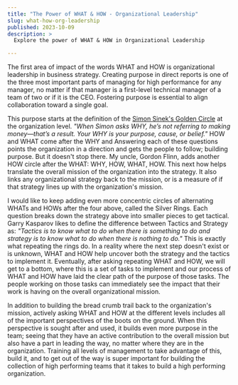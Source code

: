 ```yaml
---
title: "The Power of WHAT & HOW - Organizational Leadership"
slug: what-how-org-leadership
published: 2023-10-09
description: >
  Explore the power of WHAT & HOW in Organizational Leadership

---
```


The first area of impact of the words WHAT and HOW is organizational leadership in business strategy. Creating
purpose in direct reports is one of the three most important parts of managing for high performance for any manager, no
matter if that manager is a first-level technical manager of a team of two or if it is the CEO. Fostering purpose is
essential to align collaboration toward a single goal.

This purpose starts at the definition of the [Simon Sinek's Golden Circle](https://simonsinek.com/golden-circle/) at the
organization level. _"When Simon asks WHY, he’s not referring to making money—that’s a result. Your WHY is your purpose,
cause, or belief."_ HOW and WHAT come after the WHY and Answering each of these questions points the organization in a direction and gets the people to
follow; building purpose. But it doesn't stop there. My uncle, Gordon Flinn, adds another HOW circle after the WHAT:
WHY, HOW, WHAT, HOW. This next how helps translate the overall mission of the organization into the strategy. It also
links any organizational strategy back to the mission, or is a measure of if that strategy lines up with the
organization's mission. 

I would like to keep adding even more concentric circles of alternating WHATs and HOWs after the four above, called the
Silver Rings. Each question breaks down the strategy above into smaller pieces to get tactical. Garry Kasparov likes to
define the difference between Tactics and Strategy as: _"Tactics is to know what to do when there is something to do and
strategy is to know what to do when there is nothing to do."_ This is exactly what repeating the rings do. In a reality
where the next step doesn't exist or is unknown, WHAT and HOW help uncover both the strategy and the tactics to
implement it. Eventually, after asking repeating WHAT and HOW, we will get to a bottom, where this is a set of tasks to
implement and our process of WHAT and HOW have laid the clear path of the purpose of those tasks. The people working on
those tasks can immediately see the impact that their work is having on the overall organizational mission. 

In addition to building the bread crumb trail back to the organization's mission, actively asking WHAT and HOW at the
different levels includes all of the important perspectives of the boots on the ground. When this perspective is sought
after and used, it builds even more purpose in the team; seeing that they have an active contribution to the overall
mission but also have a part in leading the way, no matter where they are in the organization. Training all levels of
management to take advantage of this, build it, and to get out of the way is super important for building the collection
of high performing teams that it takes to build a high performing organization.
